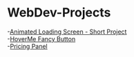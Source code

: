 # WebDev-Projects

-[Animated Loading Screen - Short Project](https://codepen.io/sarthak1306/pen/zYowzJX)
<br>
-[HoverMe Fancy Button](https://codepen.io/sarthak1306/pen/wvodqmQ)
<br>
-[Pricing Panel]()
